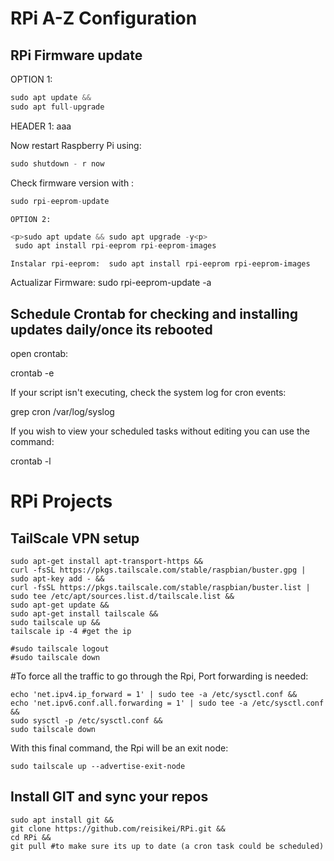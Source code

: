 <p><h1>RPi A-Z Configuration</h1><p>

<p><h2>RPi Firmware update</h1><p>

OPTION 1:
 ```javascript
sudo apt update &&
sudo apt full-upgrade
```

 HEADER 1: aaa
 
Now restart Raspberry Pi using:

 ```javascript 
sudo shutdown - r now
 ```
  
  Check firmware version with :
  ```javascript
  sudo rpi-eeprom-update
   ```
    
    OPTION 2:
```javascript 
<p>sudo apt update && sudo apt upgrade -y<p>
 sudo apt install rpi-eeprom rpi-eeprom-images
```    
    Instalar rpi-eeprom:  sudo apt install rpi-eeprom rpi-eeprom-images
Actualizar Firmware: sudo rpi-eeprom-update -a

<h2>Schedule Crontab for checking and installing updates daily/once its rebooted</h1>

 open crontab:

crontab -e

If your script isn't executing, check the system log for cron events:

grep cron /var/log/syslog

If you wish to view your scheduled tasks without editing you can use the command:

crontab -l 

<p><h1>RPi Projects</h1><p>

<h2>TailScale VPN setup</h2>

```
sudo apt-get install apt-transport-https &&
curl -fsSL https://pkgs.tailscale.com/stable/raspbian/buster.gpg | sudo apt-key add - &&
curl -fsSL https://pkgs.tailscale.com/stable/raspbian/buster.list | sudo tee /etc/apt/sources.list.d/tailscale.list &&
sudo apt-get update &&
sudo apt-get install tailscale &&
sudo tailscale up &&
tailscale ip -4 #get the ip 

#sudo tailscale logout
#sudo tailscale down
 ```
 
#To force all the traffic to go through the Rpi, Port forwarding is needed:

```
echo 'net.ipv4.ip_forward = 1' | sudo tee -a /etc/sysctl.conf &&
echo 'net.ipv6.conf.all.forwarding = 1' | sudo tee -a /etc/sysctl.conf &&
sudo sysctl -p /etc/sysctl.conf &&
sudo tailscale down
```

With this final command, the Rpi will be an exit node:

```
sudo tailscale up --advertise-exit-node
```
 
 <h2>Install GIT and sync your repos</h2>
 
 ```
 sudo apt install git &&
 git clone https://github.com/reisikei/RPi.git &&
 cd RPi &&
 git pull #to make sure its up to date (a cron task could be scheduled)
```
